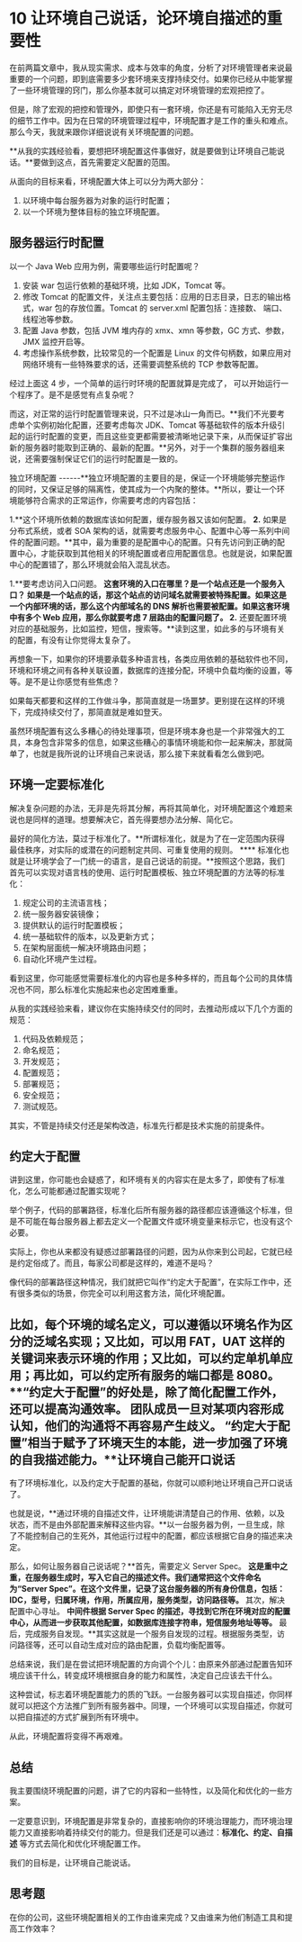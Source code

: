 # 10 让环境自己说话，论环境自描述的重要性

在前两篇文章中，我从现实需求、成本与效率的角度，分析了对环境管理者来说最重要的一个问题，即到底需要多少套环境来支撑持续交付。如果你已经从中能掌握了一些环境管理的窍门，那么你基本就可以搞定对环境管理的宏观把控了。

但是，除了宏观的把控和管理外，即使只有一套环境，你还是有可能陷入无穷无尽的细节工作中。因为在日常的环境管理过程中，环境配置才是工作的重头和难点。那么今天，我就来跟你详细说说有关环境配置的问题。

\*\*从我的实践经验看，要想把环境配置这件事做好，就是要做到让环境自己能说话。\*\*要做到这点，首先需要定义配置的范围。

从面向的目标来看，环境配置大体上可以分为两大部分：

1. 以环境中每台服务器为对象的运行时配置；
1. 以一个环境为整体目标的独立环境配置。

## 服务器运行时配置

以一个 Java Web 应用为例，需要哪些运行时配置呢？

1. 安装 war 包运行依赖的基础环境，比如 JDK，Tomcat 等。
1. 修改 Tomcat 的配置文件，关注点主要包括：应用的日志目录，日志的输出格式，war 包的存放位置。Tomcat 的 server.xml 配置包括：连接数、 端口、线程池等参数。
1. 配置 Java 参数，包括 JVM 堆内存的 xmx、xmn 等参数，GC 方式、参数，JMX 监控开启等。
1. 考虑操作系统参数，比较常见的一个配置是 Linux 的文件句柄数，如果应用对网络环境有一些特殊要求的话，还需要调整系统的 TCP 参数等配置。

经过上面这 4 步，一个简单的运行时环境的配置就算是完成了， 可以开始运行一个程序了。是不是感觉有点复杂呢？

而这，对正常的运行时配置管理来说，只不过是冰山一角而已。\*\*我们不光要考虑单个实例初始化配置，还要考虑每次 JDK、Tomcat 等基础软件的版本升级引起的运行时配置的变更，而且这些变更都需要被清晰地记录下来，从而保证扩容出新的服务器时能取到正确的、最新的配置。\*\*另外，对于一个集群的服务器组来说，还需要强制保证它们的运行时配置是一致的。

独立环境配置
------\*\*独立环境配置的主要目的是，保证一个环境能够完整运作的同时，又保证足够的隔离性，使其成为一个内聚的整体。\*\*所以，要让一个环境能够符合需求的正常运作，你需要考虑的内容包括：

1.\*\*这个环境所依赖的数据库该如何配置，缓存服务器又该如何配置。 **2.** 如果是分布式系统，或者 SOA 架构的话，就需要考虑服务中心、配置中心等一系列中间件的配置问题。\*\*其中，最为重要的是配置中心的配置。只有先访问到正确的配置中心，才能获取到其他相关的环境配置或者应用配置信息。也就是说，如果配置中心的配置错了，那么环境就会陷入混乱状态。

1.\*\*要考虑访问入口问题。 **这套环境的入口在哪里？是一个站点还是一个服务入口？ 如果是一个站点的话，那这个站点的访问域名就需要被特殊配置。如果这是一个内部环境的话，那么这个内部域名的 DNS 解析也需要被配置。如果这套环境中有多个 Web 应用，那么你就要考虑 7 层路由的配置问题了。
2.** 还要配置环境对应的基础服务，比如监控，短信，搜索等。\*\*读到这里，如此多的与环境有关的配置，有没有让你觉得太复杂了。

再想象一下，如果你的环境要承载多种语言栈，各类应用依赖的基础软件也不同，环境和环境之间有各种关联设置，数据库的连接分配，环境中负载均衡的设置，等等。是不是让你感觉有些焦虑？

如果每天都要和这样的工作做斗争，那简直就是一场噩梦。更别提在这样的环境下，完成持续交付了，那简直就是难如登天。

虽然环境配置有这么多糟心的待处理事项，但是环境本身也是一个非常强大的工具，本身包含非常多的信息，如果这些糟心的事情环境能和你一起来解决，那就简单了，也就是我所说的让环境自己来说话，那么接下来就看看怎么做到吧。

## 环境一定要标准化

解决复杂问题的办法，无非是先将其分解，再将其简单化，对环境配置这个难题来说也是同样的道理。想要解决它，首先得要想办法分解、简化它。

最好的简化方法，莫过于标准化了。\*\*所谓标准化，就是为了在一定范围内获得最佳秩序，对实际的或潜在的问题制定共同、可重复使用的规则。 \*\*\*\* 标准化也就是让环境学会了一门统一的语言，是自己说话的前提。\*\*按照这个思路，我们首先可以实现对语言栈的使用、运行时配置模板、独立环境配置的方法等的标准化：

1. 规定公司的主流语言栈；
1. 统一服务器安装镜像；
1. 提供默认的运行时配置模板；
1. 统一基础软件的版本，以及更新方式；
1. 在架构层面统一解决环境路由问题；
1. 自动化环境产生过程。

看到这里，你可能感觉需要标准化的内容也是多种多样的，而且每个公司的具体情况也不同，那么标准化实施起来也必定困难重重。

从我的实践经验来看，建议你在实施持续交付的同时，去推动形成以下几个方面的规范：

1. 代码及依赖规范；
1. 命名规范；
1. 开发规范；
1. 配置规范；
1. 部署规范；
1. 安全规范；
1. 测试规范。

其实，不管是持续交付还是架构改造，标准先行都是技术实施的前提条件。

## 约定大于配置

讲到这里，你可能也会疑惑了，和环境有关的内容实在是太多了，即使有了标准化，怎么可能都通过配置实现呢？

举个例子，代码的部署路径，标准化后所有服务器的路径都应该遵循这个标准，但是不可能在每台服务器上都去定义一个配置文件或环境变量来标示它，也没有这个必要。

实际上，你也从来都没有疑惑过部署路径的问题，因为从你来到公司起，它就已经是约定俗成了。而且，每家公司都是这样的，难道不是吗？

像代码的部署路径这种情况，我们就把它叫作“约定大于配置”，在实际工作中，还有很多类似的场景，你完全可以利用这套方法，简化环境配置。

## 比如，每个环境的域名定义，可以遵循以环境名作为区分的泛域名实现；又比如，可以用 FAT，UAT 这样的关键词来表示环境的作用；又比如，可以约定单机单应用；再比如，可以约定所有服务的端口都是 8080。\*\*“约定大于配置”的好处是，除了简化配置工作外，还可以提高沟通效率。 **团队成员一旦对某项内容形成认知，他们的沟通将不再容易产生歧义。** “约定大于配置”相当于赋予了环境天生的本能，进一步加强了环境的自我描述能力。\*\*让环境自己能开口说话

有了环境标准化，以及约定大于配置的基础，你就可以顺利地让环境自己开口说话了。

也就是说，\*\*通过环境的自描述文件，让环境能讲清楚自己的作用、依赖，以及状态，而不是由外部配置来解释这些内容。\*\*以一台服务器为例，一旦生成，除了不能控制自己的生死外，其他运行过程中的配置，都应该根据它自身的描述来决定。

那么，如何让服务器自己说话呢？\*\*首先，需要定义 Server Spec。 **这是重中之重，在服务器生成时，写入它自己的描述文件。我们通常把这个文件命名为“Server Spec”。在这个文件里，记录了这台服务器的所有身份信息，包括：IDC，型号，归属环境，作用，所属应用，服务类型，访问路径等。** 其次，解决配置中心寻址。 **中间件根据 Server Spec 的描述，寻找到它所在环境对应的配置中心，从而进一步获取其他配置，如数据库连接字符串，短信服务地址等等。** 最后，完成服务自发现。\*\*其实这就是一个服务自发现的过程。根据服务类型，访问路径等，还可以自动生成对应的路由配置，负载均衡配置等。

总结来说，我们是在尝试把环境配置的方向调个个儿：由原来外部通过配置告知环境应该干什么，转变成环境根据自身的能力和属性，决定自己应该去干什么。

这种尝试，标志着环境配置能力的质的飞跃。一台服务器可以实现自描述，你同样就可以把这个方法推广到所有服务器中。同理，一个环境可以实现自描述，你就可以把自描述的方式扩展到所有环境中。

从此，环境配置将变得不再艰难。

## 总结

我主要围绕环境配置的问题，讲了它的内容和一些特性，以及简化和优化的一些方案。

一定要意识到，环境配置是非常复杂的，直接影响你的环境治理能力，而环境治理能力又直接影响着持续交付的能力。但是我们还是可以通过：**标准化、约定、自描述**     等方式去简化和优化环境配置工作。

我们的目标是，让环境自己能说话。

## 思考题

在你的公司，这些环境配置相关的工作由谁来完成？又由谁来为他们制造工具和提高工作效率？
